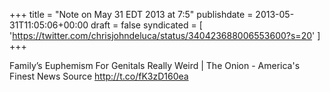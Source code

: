 +++
title = "Note on May 31 EDT 2013 at 7:5"
publishdate = 2013-05-31T11:05:06+00:00
draft = false
syndicated = [ 'https://twitter.com/chrisjohndeluca/status/340423688006553600?s=20' ]
+++

Family’s Euphemism For Genitals Really Weird | The Onion - America's Finest News Source http://t.co/fK3zD160ea
